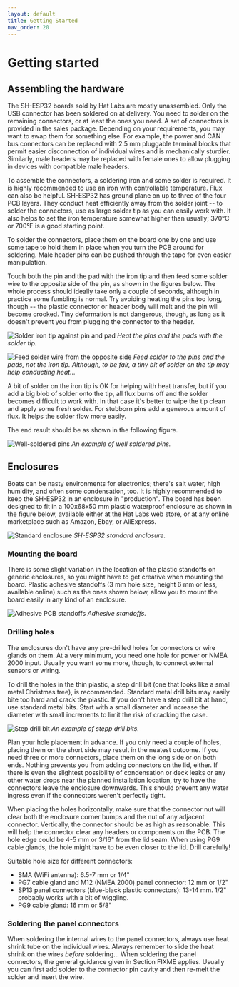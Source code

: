 ```yaml
---
layout: default
title: Getting Started
nav_order: 20
---
```




# Getting started

## Assembling the hardware

The SH-ESP32 boards sold by Hat Labs are mostly unassembled.
Only the USB connector has been soldered on at delivery.
You need to solder on the remaining connectors, or at least the ones you need.
A set of connectors is provided in the sales package.
Depending on your requirements, you may want to swap them for something else.
For example, the power and CAN bus connectors can be replaced with 2.5 mm pluggable terminal blocks that permit easier disconnection of individual wires and is mechanically sturdier.
Similarly, male headers may be replaced with female ones to allow plugging in devices with compatible male headers.

To assemble the connectors, a soldering iron and some solder is required.
It is highly recommended to use an iron with controllable temperature.
Flux can also be helpful.
SH-ESP32 has ground plane on up to three of the four PCB layers.
They conduct heat efficiently away from the solder joint -- to solder the connectors, use as large solder tip as you can easily work with.
It also helps to set the iron temperature somewhat higher than usually; 370°C or 700°F is a good starting point.

To solder the connectors, place them on the board one by one and use some tape to hold them in place when you turn the PCB around for soldering. Male header pins can be pushed through the tape for even easier manipulation.

Touch both the pin and the pad with the iron tip and then feed some solder wire to the opposite side of the pin, as shown in the figures below.
The whole process should ideally take only a couple of seconds, although in practice some fumbling is normal.
Try avoiding heating the pins too long, though -- the plastic connector or header body will melt and the pin will become crooked.
Tiny deformation is not dangerous, though, as long as it doesn't prevent you from plugging the connector to the header.

![Solder iron tip against pin and pad]({{site.baseurl}}/media/soldering_guide_1.jpg "Solder iron tip against pin and pad")
<a name="fig_solder_tip_pads"></a>*Heat the pins and the pads with the solder tip.*

![Feed solder wire from the opposite side]({{site.baseurl}}/media/soldering_guide_2.jpg "Feed solder wire from the opposite side")
<a name="fig_feed_solder"></a>*Feed solder to the pins and the pads, not the iron tip. Although, to be fair, a tiny bit of solder on the tip may help conducting heat...*


A bit of solder on the iron tip is OK for helping with heat transfer, but if you add a big blob of solder onto the tip, all flux burns off and the solder becomes difficult to work with.
In that case it's better to wipe the tip clean and apply some fresh solder.
For stubborn pins add a generous amount of flux.
It helps the solder flow more easily.

The end result should be as shown in the following figure.

![Well-soldered pins]({{site.baseurl}}/media/soldering_guide_3.jpg "Well-soldered pins")
<a name="fig_well_soldered_pins"></a>*An example of well soldered pins.*

## Enclosures

Boats can be nasty environments for electronics; there's salt water, high humidity, and often some condensation, too.
It is highly recommended to keep the SH-ESP32 in an enclosure in "production".
The board has been designed to fit in a 100x68x50 mm plastic waterproof enclosure as shown in the figure below, available either at the Hat Labs web store, or at any online marketplace such as Amazon, Ebay, or AliExpress.

![Standard enclosure]({{site.baseurl}}/media/enclosure.jpg "Standard enclosure")
<a name="fig_enclosure"></a>*SH-ESP32 standard enclosure.*

### Mounting the board

There is some slight variation in the location of the plastic standoffs on generic enclosures, so you might have to get creative when mounting the board.
Plastic adhesive standoffs (3 mm hole size, height 6 mm or less, available online) such as the ones shown below, allow you to mount the board easily in any kind of an enclosure.

![Adhesive PCB standoffs]({{site.baseurl}}/media/adhesive_pcb_standoffs.jpg "Adhesive PCB standoffs")
<a name="fig_standoffs"></a>*Adhesive standoffs.*

### Drilling holes

The enclosures don't have any pre-drilled holes for connectors or wire glands on them.
At a very minimum, you need one hole for power or NMEA 2000 input.
Usually you want some more, though, to connect external sensors or wiring.

To drill the holes in the thin plastic, a step drill bit (one that looks like a small metal Christmas tree), is recommended. 
Standard metal drill bits may easily bite too hard and crack the plastic.
If you don't have a step drill bit at hand, use standard metal bits.
Start with a small diameter and increase the diameter with small increments to limit the risk of cracking the case.

![Step drill bit]({{site.baseurl}}/media/step_drill_bit.jpg "Step drill bit")
<a name="fig_step_drill_bit"></a>*An example of stepp drill bits.*

Plan your hole placement in advance.
If you only need a couple of holes, placing them on the short side may result in the neatest outcome.
If you need three or more connectors, place them on the long side or on both ends.
Nothing prevents you from adding connectors on the lid, either.
If there is even the slightest possibility of condensation or deck leaks or any other water drops near the planned installation location, try to have the connectors leave the enclosure downwards.
This should prevent any water ingress even if the connectors weren't perfectly tight.

When placing the holes horizontally, make sure that the connector nut will clear both the enclosure corner bumps and the nut of any adjacent connector. Vertically, the connector should be as high as reasonable. This will help the connector clear any headers or components on the PCB.
The hole edge could be 4-5 mm or 3/16" from the lid seam.
When using PG9 cable glands, the hole might have to be even closer to the lid.
Drill carefully!

Suitable hole size for different connectors:

- SMA (WiFi antenna): 6.5-7 mm or 1/4"
- PG7 cable gland and M12 (NMEA 2000) panel connector: 12 mm or 1/2"
- SP13 panel connectors (blue-black plastic connectors): 13-14 mm.
  1/2" probably works with a bit of wiggling.
- PG9 cable gland: 16 mm or 5/8"

### Soldering the panel connectors

When soldering the internal wires to the panel connectors, always use heat shrink tube on the individual wires.
Always remember to slide the heat shrink on the wires _before_ soldering...
When soldering the panel connectors, the general guidance given in Section FIXME applies.
Usually you can first add solder to the connector pin cavity and then re-melt the solder and insert the wire.
